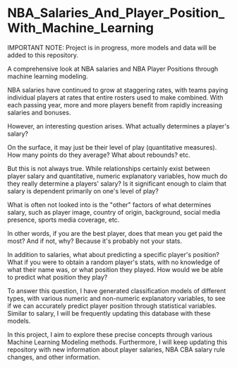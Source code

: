 # NBA_Salaries_And_Player_Position_With_Machine_Learning
IMPORTANT NOTE: Project is in progress, more models and data will be added to this repository. 

A comprehensive look at NBA salaries and NBA Player Positions through machine learning modeling. 

NBA salaries have continued to grow at staggering rates, with teams paying individual players at rates that entire rosters used to make combined. With each passing year, more and more players benefit from rapidly increasing salaries and bonuses. 

However, an interesting question arises. What actually determines a player's salary? 

On the surface, it may just be their level of play (quantitative measures). How many points do they average? What about rebounds? etc. 

But this is not always true. While relationships certainly exist between player salary and quantitative, numeric explanatory variables, how much do they really determine a players' salary? Is it significant enough to claim that salary is dependent primarily on one's level of play? 

What is often not looked into is the "other" factors of what determines salary, such as player image, country of origin, background, social media presence, sports media coverage, etc. 

In other words, if you are the best player, does that mean you get paid the most? And if not, why? Because it's probably not your stats. 

In addition to salaries, what about predicting a specific player's position? What if you were to obtain a random player's stats, with no knowledge of what their name was, or what position they played. How would we be able to predict what position they play? 

To answer this question, I have generated classification models of different types, with various numeric and non-numeric explanatory variables, to see if we can accurately predict player position through statistical variables. Similar to salary, I will be frequently updating this database with these models. 

In this project, I aim to explore these precise concepts through various Machine Learning Modeling methods. Furthermore, I will keep updating this repository with new information about player salaries, NBA CBA salary rule changes, and other information. 






